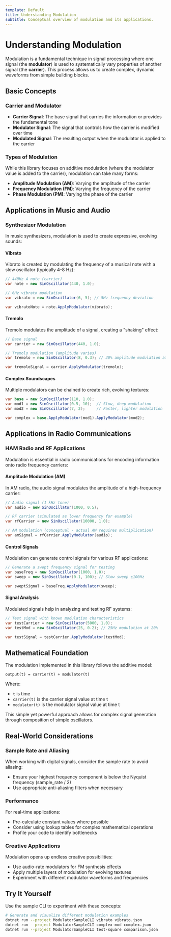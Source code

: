 ```yaml
---
template: Default
title: Understanding Modulation
subtitle: Conceptual overview of modulation and its applications.
---
```


# Understanding Modulation

Modulation is a fundamental technique in signal processing where one signal (the **modulator**) is used to systematically vary properties of another signal (the **carrier**). This process allows us to create complex, dynamic waveforms from simple building blocks.

## Basic Concepts

### Carrier and Modulator
- **Carrier Signal**: The base signal that carries the information or provides the fundamental tone
- **Modulator Signal**: The signal that controls how the carrier is modified over time
- **Modulated Signal**: The resulting output when the modulator is applied to the carrier

### Types of Modulation
While this library focuses on additive modulation (where the modulator value is added to the carrier), modulation can take many forms:
- **Amplitude Modulation (AM)**: Varying the amplitude of the carrier
- **Frequency Modulation (FM)**: Varying the frequency of the carrier
- **Phase Modulation (PM)**: Varying the phase of the carrier

## Applications in Music and Audio

### Synthesizer Modulation
In music synthesizers, modulation is used to create expressive, evolving sounds:

#### Vibrato
Vibrato is created by modulating the frequency of a musical note with a slow oscillator (typically 4-8 Hz):
```csharp
// 440Hz A note (carrier)
var note = new SinOscillator(440, 1.0);

// 6Hz vibrato modulation
var vibrato = new SinOscillator(6, 5); // 5Hz frequency deviation

var vibratoNote = note.ApplyModulator(vibrato);
```

<div class="waveform-visualization">
    <canvas id="vibratoCanvas" width="800" height="300"></canvas>
</div>

#### Tremolo
Tremolo modulates the amplitude of a signal, creating a "shaking" effect:
```csharp
// Base signal
var carrier = new SinOscillator(440, 1.0);

// Tremolo modulation (amplitude varies)
var tremolo = new SinOscillator(8, 0.3); // 30% amplitude modulation at 8Hz

var tremoloSignal = carrier.ApplyModulator(tremolo);
```

#### Complex Soundscapes
Multiple modulators can be chained to create rich, evolving textures:
```csharp
var base = new SinOscillator(110, 1.0);
var mod1 = new SinOscillator(0.5, 10);  // Slow, deep modulation
var mod2 = new SinOscillator(7, 2);     // Faster, lighter modulation

var complex = base.ApplyModulator(mod1).ApplyModulator(mod2);
```

## Applications in Radio Communications

### HAM Radio and RF Applications
Modulation is essential in radio communications for encoding information onto radio frequency carriers:

#### Amplitude Modulation (AM)
In AM radio, the audio signal modulates the amplitude of a high-frequency carrier:
```csharp
// Audio signal (1 kHz tone)
var audio = new SinOscillator(1000, 0.5);

// RF carrier (simulated as lower frequency for example)
var rfCarrier = new SinOscillator(10000, 1.0);

// AM modulation (conceptual - actual AM requires multiplication)
var amSignal = rfCarrier.ApplyModulator(audio);
```

#### Control Signals
Modulation can generate control signals for various RF applications:
```csharp
// Generate a swept frequency signal for testing
var baseFreq = new SinOscillator(1000, 1.0);
var sweep = new SinOscillator(0.1, 100); // Slow sweep ±100Hz

var sweptSignal = baseFreq.ApplyModulator(sweep);
```

#### Signal Analysis
Modulated signals help in analyzing and testing RF systems:
```csharp
// Test signal with known modulation characteristics
var testCarrier = new SinOscillator(5000, 1.0);
var testMod = new SinOscillator(25, 0.2); // 25Hz modulation at 20%

var testSignal = testCarrier.ApplyModulator(testMod);
```

## Mathematical Foundation

The modulation implemented in this library follows the additive model:
```
output(t) = carrier(t) + modulator(t)
```

Where:
- `t` is time
- `carrier(t)` is the carrier signal value at time t
- `modulator(t)` is the modulator signal value at time t

This simple yet powerful approach allows for complex signal generation through composition of simple oscillators.

## Real-World Considerations

### Sample Rate and Aliasing
When working with digital signals, consider the sample rate to avoid aliasing:
- Ensure your highest frequency component is below the Nyquist frequency (sample_rate / 2)
- Use appropriate anti-aliasing filters when necessary

### Performance
For real-time applications:
- Pre-calculate constant values where possible
- Consider using lookup tables for complex mathematical operations
- Profile your code to identify bottlenecks

### Creative Applications
Modulation opens up endless creative possibilities:
- Use audio-rate modulators for FM synthesis effects
- Apply multiple layers of modulation for evolving textures
- Experiment with different modulator waveforms and frequencies

## Try It Yourself

Use the sample CLI to experiment with these concepts:

```bash
# Generate and visualize different modulation examples
dotnet run --project ModulatorSampleCLI vibrato vibrato.json
dotnet run --project ModulatorSampleCLI complex-mod complex.json
dotnet run --project ModulatorSampleCLI test-square comparison.json
```

<script>
document.addEventListener('DOMContentLoaded', function() {
    // Create visualizer for vibrato example
    const canvas = document.getElementById('vibratoCanvas');
    if (canvas) {
        const visualizer = new WaveformVisualizer('vibratoCanvas', {
            width: 800, height: 300
        });
        visualizer.loadData('/assets/samples/vibrato.json');
    }
});
</script>